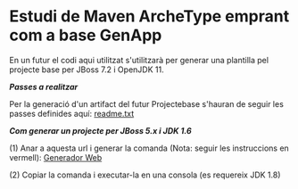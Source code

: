 # Estudi de Maven ArcheType emprant com a base GenApp

En un futur el codi aqui utilitzat s'utilitzarà per generar una plantilla pel projecte base per JBoss 7.2 i OpenJDK 11.

***Passes a realitzar***

Per la generació d'un artifact del futur Projectebase s'hauran de seguir les passes definides aquí: [readme.txt](./readme.txt)


***Com generar un projecte per JBoss 5.x i JDK 1.6***


(1) Anar a aquesta url i generar la comanda (Nota: seguir les instruccions en vermell): [Generador Web](http://htmlpreview.github.io/?https://github.com/GovernIB/projectebase/blob/projectebase-1.0/maven-archetype-genapp/2_archetypemaven/generadordecomanda.html)


(2) Copiar la comanda i executar-la en una consola (es requereix JDK 1.8)


